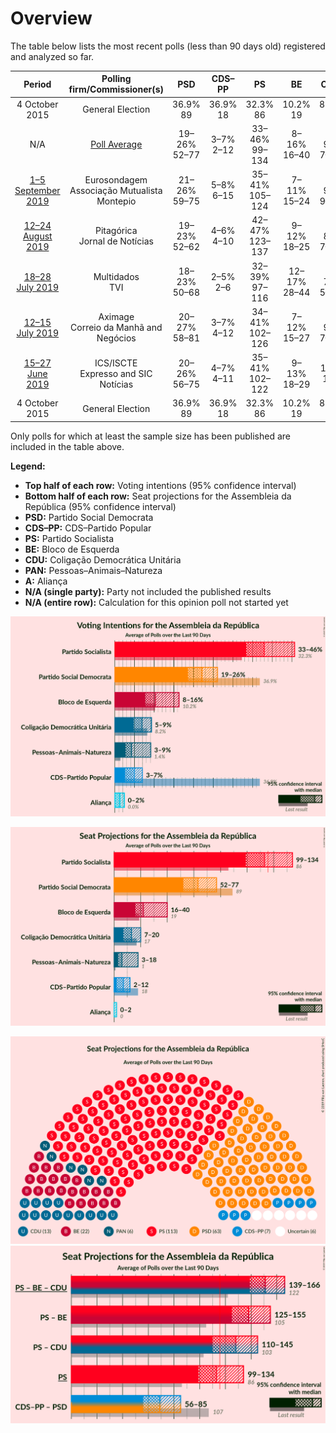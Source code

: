 # Overview

The table below lists the most recent polls (less than 90 days old) registered and analyzed so far.

| Period     | Polling firm/Commissioner(s) | PSD | CDS–PP | PS | BE | CDU | PAN | A |
|:----------:|:----------------------------:|:--:|:--:|:--:|:--:|:--:|:--:|:--:|
| 4 October 2015 | General Election | 36.9% <br> 89 | 36.9% <br> 18 | 32.3% <br> 86 | 10.2% <br> 19 | 8.2% <br> 17 | 1.4% <br> 1 | 0.0% <br> 0 |
| N/A | [Poll Average](average.html) | 19–26% <br> 52–77 | 3–7% <br> 2–12 | 33–46% <br> 99–134 | 8–16% <br> 16–40 | 5–9% <br> 7–20 | 3–9% <br> 3–18 | 0–2% <br> 0–2 |
| [1–5 September 2019](2019-09-05-Eurosondagem.html) | Eurosondagem <br> Associação Mutualista Montepio | 21–26% <br> 59–75 | 5–8% <br> 6–15 | 35–41% <br> 105–124 | 7–11% <br> 15–24 | 6–9% <br> 9–19 | 3–6% <br> 4–9 | 1–3% <br> 0–2 |
| [12–24 August 2019](2019-08-24-Pitagórica.html) | Pitagórica <br> Jornal de Notícias | 19–23% <br> 52–62 | 4–6% <br> 4–10 | 42–47% <br> 123–137 | 9–12% <br> 18–25 | 6–8% <br> 7–17 | 2–4% <br> 2–6 | 1–2% <br> 0 |
| [18–28 July 2019](2019-07-28-Multidados.html) | Multidados <br> TVI | 18–23% <br> 50–68 | 2–5% <br> 2–6 | 32–39% <br> 97–116 | 12–17% <br> 28–44 | 4–7% <br> 5–13 | 6–10% <br> 10–22 | N/A <br> N/A |
| [12–15 July 2019](2019-07-15-Aximage.html) | Aximage <br> Correio da Manhã and Negócios | 20–27% <br> 58–81 | 3–7% <br> 4–12 | 34–41% <br> 102–126 | 7–12% <br> 15–27 | 5–9% <br> 7–20 | 3–6% <br> 3–9 | N/A <br> N/A |
| [15–27 June 2019](2019-06-27-ICSISCTE.html) | ICS/ISCTE <br> Expresso and SIC Notícias | 20–26% <br> 56–75 | 4–7% <br> 4–11 | 35–41% <br> 102–122 | 9–13% <br> 18–29 | 6–10% <br> 12–21 | 3–6% <br> 3–8 | 0–1% <br> 0 |
| 4 October 2015 | General Election | 36.9% <br> 89 | 36.9% <br> 18 | 32.3% <br> 86 | 10.2% <br> 19 | 8.2% <br> 17 | 1.4% <br> 1 | 0.0% <br> 0 |

Only polls for which at least the sample size has been published are included in the table above.

**Legend:**
+ **Top half of each row:** Voting intentions (95% confidence interval)
+ **Bottom half of each row:** Seat projections for the Assembleia da República (95% confidence interval)
+ **PSD:** Partido Social Democrata
+ **CDS–PP:** CDS–Partido Popular
+ **PS:** Partido Socialista
+ **BE:** Bloco de Esquerda
+ **CDU:** Coligação Democrática Unitária
+ **PAN:** Pessoas–Animais–Natureza
+ **A:** Aliança
+ **N/A (single party):** Party not included the published results
+ **N/A (entire row):** Calculation for this opinion poll not started yet


![Graph with voting intentions not yet produced](average.png "Voting Intentions")

![Graph with seats not yet produced](average-seats.png "Seats")

![Graph with seating plan not yet produced](average-seating-plan.png "Seating Plan")
![Graph with coalitions seats not yet produced](average-coalitions-seats.png "Coalitions Seats")

